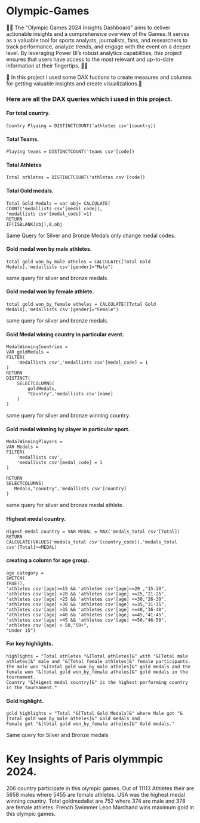 # Olympic-Games

🤾‍♀️ The "Olympic Games 2024 Insights Dashboard" aims to deliver actionable insights and a comprehensive overview of the Games. It serves as a valuable tool for sports analysts, journalists, fans, and researchers to track performance, analyze trends, and engage with the event on a deeper level. By leveraging Power BI’s robust analytics capabilities, this project ensures that users have access to the most relevant and up-to-date information at their fingertips. 🤾‍♀️

🚀 In this project i used some DAX fuctions to create measures and columns for getting valuable insights and create visualizations.🚀

### Here are all the DAX queries which i used in this project.

#### For total country.
    Country Plyaing = DISTINCTCOUNT('athletes csv'[country])

#### Total Teams.
    Playing teams = DISTINCTCOUNT('teams csv'[code])

#### Total Athletes 
    Total athletes = DISTINCTCOUNT('athletes csv'[code])

#### Total Gold medals.
    Total Gold Medals = var obj= CALCULATE(
    COUNT('medallists csv'[medal_code]),    
    'medallists csv'[medal_code] =1)
    RETURN
    IF(ISBLANK(obj),0,obj
Same Query for Silver and Bronze Medals only change medal codes.

#### Gold medal won by male athletes.
    total gold won_by_male atheles = CALCULATE([Total Gold Medals],'medallists csv'[gender]="Male")
same query for silver and bronze medals.

#### Gold medal won by female athlete.
    total gold won_by_female atheles = CALCULATE([Total Gold Medals],'medallists csv'[gender]="Female")
same query for silver and bronze medals.

#### Gold Medal wining country in particular event.
    MedalWinningCountries = 
    VAR goldMedals =
    FILTER(
        'medallists csv','medallists csv'[medal_code] = 1
    )
    RETURN
    DISTINCT(
        SELECTCOLUMNS(
            goldMedals,
            "Country",'medallists csv'[name]
        )
    )
same query for silver and bronze winning country.

#### Gold medal winning by player in particular sport.
    MedalWinningPlayers = 
    VAR Medals =
    FILTER(
        'medallists csv',
        'medallists csv'[medal_code] = 1
    )
    
    RETURN 
    SELECTCOLUMNS(
       Medals,"country",'medallists csv'[country]
    )
same query for silver and bronze medal athlete.

#### Highest medal country.
    Higest medal country = VAR MEDAL = MAX('medals_total csv'[Total])
    RETURN
    CALCULATE(VALUES('medals_total csv'[country_code]),'medals_total csv'[Total]>=MEDAL)
#### creating a column for age group. 
    age category = 
    SWITCH(
    TRUE(),
    'athletes csv'[age]>=15 && 'athletes csv'[age]<=20 ,"15-20",
    'athletes csv'[age] >20 && 'athletes csv'[age] <=25,"21-25",
    'athletes csv'[age] >25 && 'athletes csv'[age] <=30,"26-30",
    'athletes csv'[age] >30 && 'athletes csv'[age] <=35,"31-35",
    'athletes csv'[age] >35 && 'athletes csv'[age] <=40,"36-40",
    'athletes csv'[age] >40 && 'athletes csv'[age] <=45,"41-45",
    'athletes csv'[age] >45 && 'athletes csv'[age] <=50,"46-50",
    'athletes csv'[age] > 50,"50+",
    "Under 15")
#### For key highlights.
    highlights = "Total athletes "&[Total athletes]&" with "&[Total male athletes]&" male and "&[Total female athletes]&" female participants.
    The male won "&[total gold won_by_male atheles]&" gold medals and the female won "&[total gold won_by_female atheles]&" gold medals in the tournament.
    Country "&[Higest medal country]&" is the highest performing country in the tournament."
#### Gold highlight.
    gold highlights = "Total "&[Total Gold Medals]&" where Male got "&[total gold won_by_male atheles]&" Gold medals and 
    Female got "&[total gold won_by_female atheles]&" Gold medals."
Same query for Silver and Bronze medals 

# Key Insights of Paris olymmpic 2024.
206 country participate in this olympic games.
Out of 11113 Athletes their are 5658 males where 5455 are female athletes.
USA was the highest medal winning country.
Total goldmedalist are 752 where 374 are male and 378 are female athletes.
French Swimmer Leon Marchand wins maximum gold in this olympic games.


